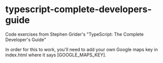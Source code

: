 # typescript-complete-developers-guide

Code exercises from Stephen Grider's "TypeScript: The Complete Developer's Guide"

In order for this to work, you'll need to add your own Google maps key in index.html where it says
[GOOGLE_MAPS_KEY].
